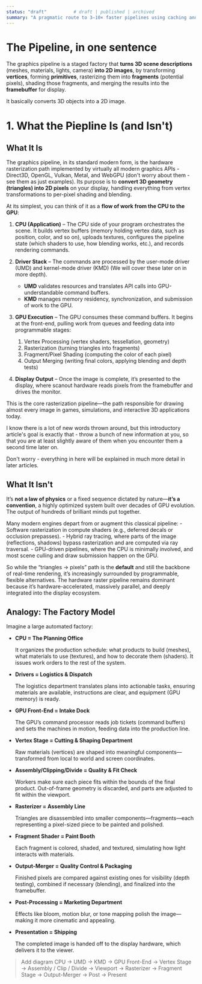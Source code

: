 ```yaml
---
status: "draft"          # draft | published | archived
summary: "A pragmatic route to 3–10× faster pipelines using caching and graph-aware jobs."
---
```


# The Pipeline, in one sentence

The graphics pipeline is a staged factory that **turns 3D scene descriptions** (meshes, materials, lights, camera) **into 2D images**, by transforming **vertices**, forming **primitives**, rasterizing them into **fragments** (potential pixels), shading those fragments, and merging the results into the **framebuffer** for display.

It basically converts 3D objects into a 2D image.

# 1. What the Piepline Is (and Isn't)

## What It Is

The graphics pipeline, in its standard modern form, is the hardware rasterization path implemented by virtually all modern graphics APIs - Direct3D, OpenGL, Vulkan, Metal, and WebGPU (don't worry about them - see them as just examples).
Its purpose is to **convert 3D geometry (triangles) into 2D pixels** on your display, handling everything from vertex transformations to per-pixel shading and blending.

At its simplest, you can think of it as a **flow of work from the CPU to the GPU**:

1. **CPU (Application)** – The CPU side of your program orchestrates the scene. It builds vertex buffers (memory holding vertex data, such as position, color, and so on), uploads textures, configures the pipeline state (which shaders to use, how blending works, etc.), and records rendering commands.

2. **Driver Stack** – The commands are processed by the user-mode driver (UMD) and kernel-mode driver (KMD) (We will cover these later on in more depth).
   - **UMD** validates resources and translates API calls into GPU-understandable command buffers.
   - **KMD** manages memory residency, synchronization, and submission of work to the GPU.

3. **GPU Execution** – The GPU consumes these command buffers. It begins at the front-end, pulling work from queues and feeding data into programmable stages:

    1. Vertex Processing (vertex shaders, tessellation, geometry)
    2. Rasterization (turning triangles into fragments)
    3. Fragment/Pixel Shading (computing the color of each pixel)
    4. Output Merging (writing final colors, applying blending and depth tests)

4. **Display Output** – Once the image is complete, it’s presented to the display, where scanout hardware reads pixels from the framebuffer and drives the monitor.

This is the core rasterization pipeline—the path responsible for drawing almost every image in games, simulations, and interactive 3D applications today.

I know there is a lot of new words thrown around, but this introductory article's goal is exactly that - throw a bunch of new information at you, so that you are at least slightly aware of them when you encounter them a second time later on.

Don't worry - everything in here will be explained in much more detail in later articles.


## What It Isn't

It’s **not a law of physics** or a fixed sequence dictated by nature—**it’s a convention**, a highly optimized system built over decades of GPU evolution. The output of hundreds of brilliant minds put together.

Many modern engines depart from or augment this classical pipeline:
    - Software rasterization in compute shaders (e.g., deferred decals or occlusion prepasses).
    - Hybrid ray tracing, where parts of the image (reflections, shadows) bypass rasterization and are computed via ray traversal.
    - GPU-driven pipelines, where the CPU is minimally involved, and most scene culling and draw submission happen on the GPU.

So while the “triangles → pixels” path is the **default** and still the backbone of real-time rendering, it’s increasingly surrounded by programmable, flexible alternatives. The hardware raster pipeline remains dominant because it’s hardware-accelerated, massively parallel, and deeply integrated into the display ecosystem.


## Analogy: The Factory Model

Imagine a large automated factory:

- **CPU = The Planning Office**

    It organizes the production schedule: what products to build (meshes), what materials to use (textures), and how to decorate them (shaders). It issues work orders to the rest of the system.

- **Drivers = Logistics & Dispatch**
    
    The logistics department translates plans into actionable tasks, ensuring materials are available, instructions are clear, and equipment (GPU memory) is ready.

- **GPU Front-End = Intake Dock**

    The GPU’s command processor reads job tickets (command buffers) and sets the machines in motion, feeding data into the production line.


- **Vertex Stage = Cutting & Shaping Department**

    Raw materials (vertices) are shaped into meaningful components—transformed from local to world and screen coordinates.

- **Assembly/Clipping/Divide = Quality & Fit Check**

    Workers make sure each piece fits within the bounds of the final product. Out-of-frame geometry is discarded, and parts are adjusted to fit within the viewport.

- **Rasterizer = Assembly Line**

    Triangles are disassembled into smaller components—fragments—each representing a pixel-sized piece to be painted and polished.

- **Fragment Shader = Paint Booth**
    
    Each fragment is colored, shaded, and textured, simulating how light interacts with materials.

- **Output-Merger = Quality Control & Packaging**

    Finished pixels are compared against existing ones for visibility (depth testing), combined if necessary (blending), and finalized into the framebuffer.

- **Post-Processing = Marketing Department**

    Effects like bloom, motion blur, or tone mapping polish the image—making it more cinematic and appealing.

- **Presentation = Shipping**

    The completed image is handed off to the display hardware, which delivers it to the viewer.


> Add diagram
> CPU → UMD → KMD → GPU Front-End → Vertex Stage → 
Assembly / Clip / Divide → Viewport → Rasterizer → 
Fragment Stage → Output-Merger → Post → Present
